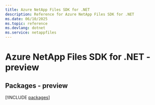 ```yaml
---
title: Azure NetApp Files SDK for .NET
description: Reference for Azure NetApp Files SDK for .NET
ms.date: 06/10/2025
ms.topic: reference
ms.devlang: dotnet
ms.service: netappfiles
---
```

# Azure NetApp Files SDK for .NET - preview
## Packages - preview
[!INCLUDE [packages](netapp-files-index.md)]